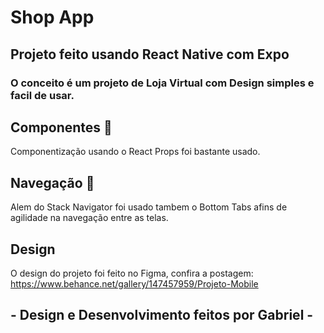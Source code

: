 # Shop App
## Projeto feito usando React Native com Expo

### O conceito é um projeto de Loja Virtual com Design simples e facil de usar.

## Componentes 🧩
Componentização usando o React Props foi bastante usado.

## Navegação 🔗
Alem do Stack Navigator foi usado tambem o Bottom Tabs afins de agilidade na navegação entre as telas.

## Design
O design do projeto foi feito no Figma, confira a postagem: https://www.behance.net/gallery/147457959/Projeto-Mobile


## - Design e Desenvolvimento feitos por Gabriel - 